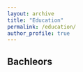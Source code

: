 ```yaml
---
layout: archive
title: "Education"
permalink: /education/
author_profile: true
---
```


## Bachleors
